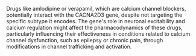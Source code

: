 Drugs like amlodipine or verapamil, which are calcium channel blockers, potentially interact with the CACNA2D3 gene, despite not targeting the specific subtype it encodes. The gene's role in neuronal excitability and calcium regulation might affect the pharmacodynamics of these drugs, particularly influencing their effectiveness in conditions related to calcium channel dysfunction, such as epilepsy or chronic pain, through modifications in channel trafficking and activation.